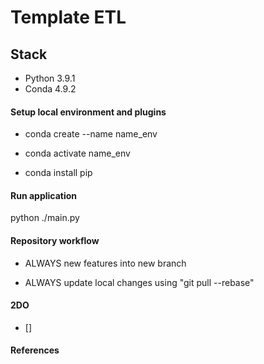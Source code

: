 # Template ETL

## Stack

- Python 3.9.1
- Conda 4.9.2


#### Setup local environment and plugins
- conda create --name name_env

- conda activate name_env

- conda install pip


#### Run application

python ./main.py


#### Repository workflow

- ALWAYS new features into new branch

- ALWAYS update local changes using "git pull --rebase"


#### 2DO

- []


#### References
